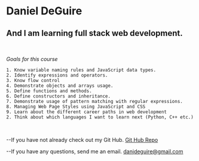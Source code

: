 # Daniel DeGuire

## And I am learning full stack web development.

<br>

_Goals for this course_

    1. Know variable naming rules and JavaScript data types.
    2. Identify expressions and operators.
    3. Know flow control
    4. Demonstrate objects and arrays usage.
    5. Define functions and methods.
    6. Define constructors and inheritance.
    7. Demonstrate usage of pattern matching with regular expressions.
    8. Managing Web Page Styles using JavaScript and CSS
    9. Learn about the different career paths in web development
    2. Think about which languages I want to learn next (Python, C++ etc.)

<br>

--If you have not already check out my Git Hub.
[Git Hub Repo](https://github.com/Daniel-DeGuire/)

--If you have any questions, send me an email.
[danjdeguire@gmail.com](mailto:danjdeguire@gmail.com)
